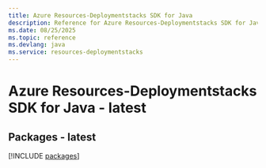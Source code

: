 ```yaml
---
title: Azure Resources-Deploymentstacks SDK for Java
description: Reference for Azure Resources-Deploymentstacks SDK for Java
ms.date: 08/25/2025
ms.topic: reference
ms.devlang: java
ms.service: resources-deploymentstacks
---
```

# Azure Resources-Deploymentstacks SDK for Java - latest
## Packages - latest
[!INCLUDE [packages](resources-deploymentstacks-index.md)]